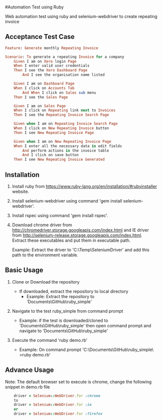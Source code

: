 #Automation Test using Ruby

Web automation test using ruby and selenium-webdriver to create repeating invoice

## Acceptance Test Case

```ruby
Feature: Generate monthly Repeating Invoice

Scenario: To generate a repeating Invoice for a company
	Given I am on Xero login Page
	When I enter valid user credentials
	Then I see the Xero Dashboard Page
		And I see the organisation name listed

	Given I am on Dashboard Page
	When I click on Accounts Tab
		And When I click on Sales sub menu
	Then I see the Sales Page

	Given I am on Sales Page
	When I click on Repeating link next to Invoices
	Then I see the Repeating Invoice Search Page

	Given when I am on Repeating Invoice Search Page
	When I click on New Repeating Invoice button
	Then I see New Repeating Invoice Page

	Given when I am on New Repeating Invoice Page
	When I enter all the necessary data in edit fields
		And perform actions in the invoice table
		And I click on save button
	Then I see New Repeating Invoice Generated
```

## Installation
1. Install ruby from https://www.ruby-lang.org/en/installation/#rubyinstaller website.
2. Install selenium-webdriver using command 'gem install selenium-webdriver'.
3. Install rspec using command 'gem install rspec'.
4. Download chrome driver from http://chromedriver.storage.googleapis.com/index.html and IE driver from http://selenium-release.storage.googleapis.com/index.html. Extract these executables and put them in executable path.

   Example: Extract the driver to 'C:\Temp\SeleniumDriver\' and add this path to the environment variable.

## Basic Usage
1. Clone or Download the repository
   - If downloaded, extract the repository to local directory
     * Example: Extract the repository to 'Documents\GitHub\ruby_simple'

2. Navigate to the test ruby_simple from command prompt
   * Example: if the test is downloaded/cloned to 'Documents\GitHub\ruby_simple' then open command prompt and navigate to 'Documents\GitHub\ruby_simple'
3. Execute the command 'ruby demo.rb'
   - Example: On command prompt 'C:\Documents\GitHub\ruby_simple\ >ruby demo.rb'
   
## Advance Usage
Note: The default browser set to execute is chrome, change the following snippet in demo.rb file
```ruby
	driver = Selenium::WebDriver.for :chrome
	to 
	driver = Selenium::WebDriver.for :ie
	or
	driver = Selenium::WebDriver.for :firefox
```
